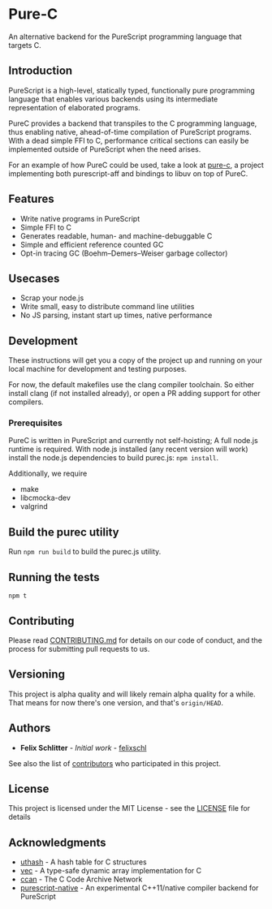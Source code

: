# Pure-C

An alternative backend for the PureScript programming language that targets C.

## Introduction

PureScript is a high-level, statically typed, functionally pure programming
language that enables various backends using its intermediate representation of
elaborated programs.

PureC provides a backend that transpiles to the C programming language, thus
enabling native, ahead-of-time compilation of PureScript programs. With a dead
simple FFI to C, performance critical sections can easily be implemented outside
of PureScript when the need arises.

For an example of how PureC could be used, take a look at
[pure-c](https://github.com/pure-c/purec-uv), a project implementing both
purescript-aff and bindings to libuv on top of PureC.

## Features

* Write native programs in PureScript
* Simple FFI to C
* Generates readable, human- and machine-debuggable C
* Simple and efficient reference counted GC
* Opt-in tracing GC (Boehm–Demers–Weiser garbage collector)

## Usecases

* Scrap your node.js
* Write small, easy to distribute command line utilities
* No JS parsing, instant start up times, native performance

## Development

These instructions will get you a copy of the project up and running on your
local machine for development and testing purposes.

For now, the default makefiles use the clang compiler toolchain. So either
install clang (if not installed already), or open a PR adding support for other
compilers.

### Prerequisites

PureC is written in PureScript and currently not self-hoisting; A full node.js
runtime is required. With node.js installed (any recent version will work)
install the node.js dependencies to build purec.js: `npm install`.

Additionally, we require

* make
* libcmocka-dev
* valgrind

## Build the purec utility

Run `npm run build` to build the purec.js utility.

## Running the tests

```
npm t
```

## Contributing

Please read [CONTRIBUTING.md](#) for details on our code of
conduct, and the process for submitting pull requests to us.

## Versioning

This project is alpha quality and will likely remain alpha quality for a while.
That means for now there's one version, and that's `origin/HEAD`.

## Authors

* **Felix Schlitter** - *Initial work* - [felixschl](https://github.com/felixschl)

See also the list of [contributors](https://github.com/pure-c/pure-c/contributors) who participated in this project.

## License

This project is licensed under the MIT License - see the [LICENSE](LICENSE) file for details

## Acknowledgments

* [uthash](https://github.com/troydhanson/uthash) - A hash table for C structures
* [vec](https://github.com/rxi/vec) - A type-safe dynamic array implementation for C
* [ccan](https://github.com/rustyrussell/ccan) - The C Code Archive Network
* [purescript-native](https://github.com/andyarvanitis/purescript-native) - An experimental C++11/native compiler backend for PureScript
